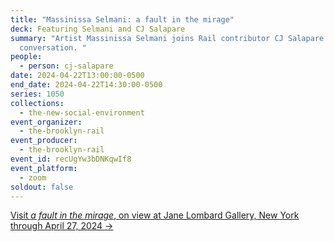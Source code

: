 ```yaml
---
title: "Massinissa Selmani: a fault in the mirage"
deck: Featuring Selmani and CJ Salapare
summary: "Artist Massinissa Selmani joins Rail contributor CJ Salapare for a
  conversation. "
people:
  - person: cj-salapare
date: 2024-04-22T13:00:00-0500
end_date: 2024-04-22T14:30:00-0500
series: 1050
collections:
  - the-new-social-environment
event_organizer:
  - the-brooklyn-rail
event_producer:
  - the-brooklyn-rail
event_id: recUgYw3bDNKqwIf8
event_platform:
  - zoom
soldout: false
---
```

[V﻿isit *a fault in the mirage*, on view at Jane Lombard Gallery, New York through April 27, 2024 →](https://www.janelombardgallery.com/massinissa-selmani-a-fault-in-the-mirage)